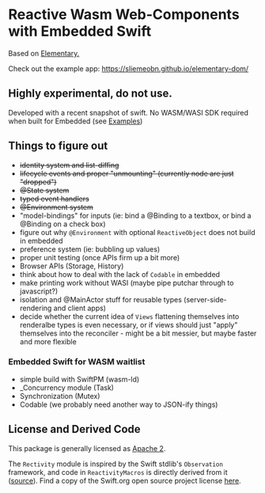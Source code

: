 # Reactive Wasm Web-Components with Embedded Swift

Based on [Elementary.](https://github.com/sliemeobn/elementary)

Check out the example app: https://sliemeobn.github.io/elementary-dom/

## Highly experimental, do not use.

Developed with a recent snapshot of swift. No WASM/WASI SDK required when built for Embedded (see [Examples](Examples))

## Things to figure out

- ~~identity system and list-diffing~~
- ~~lifecycle events and proper "unmounting" (currently node are just "dropped")~~
- ~~@State system~~
- ~~typed event handlers~~
- ~~@Environment system~~
- "model-bindings" for inputs (ie: bind a @Binding<String> to a textbox, or bind a @Binding<Bool> on a check box)
- figure out why `@Environment` with optional `ReactiveObject` does not build in embedded
- preference system (ie: bubbling up values)
- proper unit testing (once APIs firm up a bit more)
- Browser APIs (Storage, History)
- think about how to deal with the lack of `Codable` in embedded
- make printing work without WASI (maybe pipe putchar through to javascript?)
- isolation and @MainActor stuff for reusable types (server-side-rendering and client apps)
- decide whether the current idea of `Views` flattening themselves into renderalbe types is even necessary, or if views should just "apply" themselves into the reconciler - might be a bit messier, but maybe faster and more flexible

### Embedded Swift for WASM waitlist

- simple build with SwiftPM (wasm-ld)
- \_Concurrency module (Task)
- Synchronization (Mutex)
- Codable (we probably need another way to JSON-ify things)

## License and Derived Code

This package is generally licensed as [Apache 2](LICENSE).

The `Rectivity` module is inspired by the Swift stdlib's `Observation` framework, and code in `ReactivityMacros` is directly derived from it ([source](https://github.com/swiftlang/swift/tree/main/lib/Macros/Sources/ObservationMacros)).
Find a copy of the Swift.org open source project license [here](LICENSE-swift_org.md).
